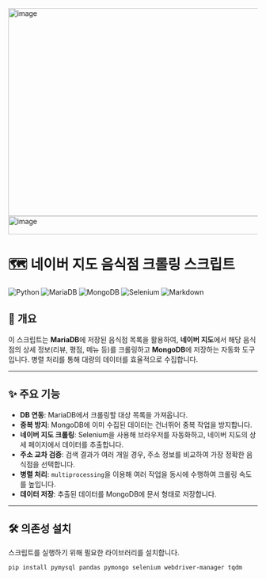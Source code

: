 <img width="1047" height="420" alt="image" src="https://github.com/user-attachments/assets/a0be4dc8-40f2-4a21-8a79-407582d913e0" />


<img width="885" height="37" alt="image" src="https://github.com/user-attachments/assets/4b485926-dea6-4050-9560-9f6797b999d5" />

# 🗺️ 네이버 지도 음식점 크롤링 스크립트

![Python](https://img.shields.io/badge/Python-3776AB?style=for-the-badge&logo=python&logoColor=white)
![MariaDB](https://img.shields.io/badge/MariaDB-003545?style=for-the-badge&logo=mariadb&logoColor=white)
![MongoDB](https://img.shields.io/badge/MongoDB-47A248?style=for-the-badge&logo=mongodb&logoColor=white)
![Selenium](https://img.shields.io/badge/Selenium-43B02A?style=for-the-badge&logo=selenium&logoColor=white)
![Markdown](https://img.shields.io/badge/Markdown-000000?style=for-the-badge&logo=markdown&logoColor=white)

## 🌟 개요

이 스크립트는 **MariaDB**에 저장된 음식점 목록을 활용하여, **네이버 지도**에서 해당 음식점의 상세 정보(리뷰, 평점, 메뉴 등)를 크롤링하고 **MongoDB**에 저장하는 자동화 도구입니다. 병렬 처리를 통해 대량의 데이터를 효율적으로 수집합니다.

---

## ✨ 주요 기능

-   **DB 연동**: MariaDB에서 크롤링할 대상 목록을 가져옵니다.
-   **중복 방지**: MongoDB에 이미 수집된 데이터는 건너뛰어 중복 작업을 방지합니다.
-   **네이버 지도 크롤링**: Selenium을 사용해 브라우저를 자동화하고, 네이버 지도의 상세 페이지에서 데이터를 추출합니다.
-   **주소 교차 검증**: 검색 결과가 여러 개일 경우, 주소 정보를 비교하여 가장 정확한 음식점을 선택합니다.
-   **병렬 처리**: `multiprocessing`을 이용해 여러 작업을 동시에 수행하여 크롤링 속도를 높입니다.
-   **데이터 저장**: 추출된 데이터를 MongoDB에 문서 형태로 저장합니다.

---

## 🛠️ 의존성 설치

스크립트를 실행하기 위해 필요한 라이브러리를 설치합니다.

```bash
pip install pymysql pandas pymongo selenium webdriver-manager tqdm
